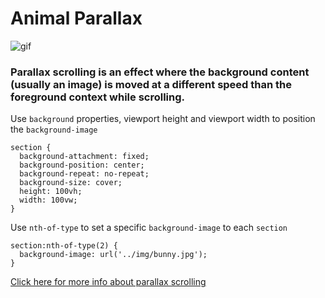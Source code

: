 # Animal Parallax

![gif](./animal-parallax.gif)

### Parallax scrolling is an effect where the background content (usually an image) is moved at a different speed than the foreground context while scrolling.

Use `background` properties, viewport height and viewport width to position the `background-image`

```
section {
  background-attachment: fixed;
  background-position: center;
  background-repeat: no-repeat;
  background-size: cover;
  height: 100vh;
  width: 100vw;
}
```

Use `nth-of-type` to set a specific `background-image` to each `section`

```
section:nth-of-type(2) {
  background-image: url('../img/bunny.jpg');
}
```

[Click here for more info about parallax scrolling](https://medium.com/@kswanie21/the-simplicity-of-parallax-82ff7896e43#.1d0ye1dap)
